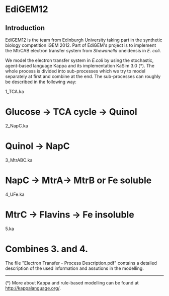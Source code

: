 EdiGEM12
========

Introduction
------------
EdiGEM12 is the team from Edinburgh University taking part in the synthetic biology competition iGEM 2012. Part of EdiGEM's project is to implement the MtrCAB electron transfer system from *Shewanella* oneidensis in *E. coli*.

We model the electron transfer system in *E.coli* by using the stochastic, agent-based language Kappa and its implementation KaSim 3.0 (*). The whole process is divided into sub-processes which we try to model separately at first and combine at the end. The sub-processes can roughly be described in the following way:

1_TCA.ka
# Glucose -> TCA cycle -> Quinol

2_NapC.ka
# Quinol -> NapC 

3_MtrABC.ka
# NapC -> MtrA-> MtrB or Fe soluble

4_UFe.ka
# MtrC -> Flavins -> Fe insoluble

5.ka
# Combines 3. and 4.

The file "Electron Transfer - Process Description.pdf" contains a detailed description of the used information and assutions in the modelling.

- - -
(*) More about Kappa and rule-based modelling can be found at http://kappalanguage.org/.
